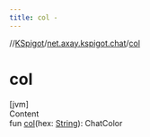 ```yaml
---
title: col -
---
```

//[KSpigot](../index.md)/[net.axay.kspigot.chat](index.md)/[col](col.md)



# col  
[jvm]  
Content  
fun [col](col.md)(hex: [String](https://kotlinlang.org/api/latest/jvm/stdlib/kotlin/-string/index.html)): ChatColor  



